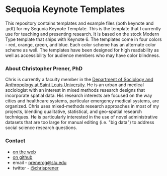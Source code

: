 # Sequoia Keynote Templates
This repository contains templates and example files (both keynote and .pdf) for my Sequoia Keynote Template. This is the template that I currently use for teaching and presenting research. It is based on the stock Modern Type template that ships with Keynote 6. The templates come in four colors - red, orange, green, and blue. Each color scheme has an alternate color scheme as well. The templates have been designed for high readability  as well as accessibility for audience members who may have color blindness. 


### About Christopher Prener, PhD
Chris is currently a faculty member in the [Department of Sociology and Anthropology at Saint Louis University](http://www.slu.edu/department-of-sociology-and-anthropology). He is an urban and medical sociologist with an interest in mixed methods research designs that incorporate spatial data. His research interests are focused on the way cities and healthcare systems, particular emergency medical systems, are organized. Chris uses mixed-methods research approaches in most of my projects, blending qualitative, statistical, and geo-spatial research techniques. He is particularly interested in the use of novel administrative datasets that are too large for manual editing (i.e. "big data") to address social science research questions. 


### Contact
- [on the web](http://www.chrisprener.net)
- [on github](http://chris-prener.github.io/)
- email - [prenercg@slu.edu](mailto:prenercg@slu.edu)
- twitter - [@chrisprener](https://twitter.com/chrisprener)
